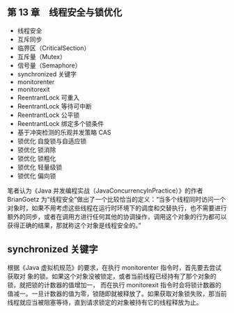 ## 第 13 章　线程安全与锁优化

- 线程安全
- 互斥同步
- 临界区（CriticalSection）
- 互斥量（Mutex）
- 信号量（Semaphore）
- synchronized 关键字
- monitorenter
- monitorexit
- ReentrantLock 可重入
- ReentrantLock 等待可中断
- ReentrantLock 公平锁
- ReentrantLock 绑定多个锁条件
- 基于冲突检测的乐观并发策略 CAS
- 锁优化 自旋锁与自适应锁
- 锁优化 锁消除
- 锁优化 锁粗化
- 锁优化 轻量级锁
- 锁优化 偏向锁

笔者认为《Java 并发编程实战（JavaConcurrencyInPractice）》的作者 BrianGoetz 为“线程安全”做出了一个比较恰当的定义：“当多个线程同时访问一个对象时，如果不用考虑这些线程在运行时环境下的调度和交替执行，也不需要进行额外的同步，或者在调用方进行任何其他的协调操作，调用这个对象的行为都可以获得正确的结果，那就称这个对象是线程安全的。”

## synchronized 关键字

根据《Java 虚拟机规范》的要求，在执行 monitorenter 指令时，首先要去尝试获取对
象的锁。如果这个对象没被锁定，或者当前线程已经持有了那个对象的锁，就把锁的计数器的值增加一，
而在执行 monitorexit 指令时会将锁计数器的值减一。一旦计数器的值为零，锁随即就被释放了。如果获取对象锁失败，那当前线程就应当被阻塞等待，直到请求锁定的对象被持有它的线程释放为止。
